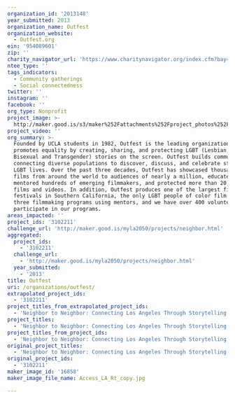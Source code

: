 ```yaml
---
organization_id: '2013148'
year_submitted: 2013
organization_name: Outfest
organization_website:
  - Outfest.org
ein: '954089601'
zip: ''
charity_navigator_url: 'https://www.charitynavigator.org/index.cfm?bay=search.profile&ein=954089601'
ntee_type: ''
tags_indicators:
  - Community gatherings
  - Social connectedness
twitter: ''
instagram: ''
facebook: ''
org_type: Nonprofit
project_image: >-
  http://maker.good.is/s3/maker%252Fattachments%252Fproject_photos%252Fimages%252F16858%252Fdisplay%252FAccess_LA_Rt_copy.jpg=c570x385
project_video: ''
org_summary: >-
  Founded by UCLA students in 1982, Outfest is the leading organization that
  promotes equality by creating, sharing, and protecting LGBT (Lesbian, Gay,
  Bisexual and Transgender) stories on the screen. Outfest builds community by
  connecting diverse populations to discover, discuss, and celebrate stories of
  LGBT lives. Over the past three decades, Outfest has showcased thousands of
  films from around the world to audiences of nearly a million, educated and
  mentored hundreds of emerging filmmakers, and protected more than 20,000 LGBT
  films and videos. In addition, Outfest produces one of the largest film
  festivals in Southern California, the only LGBT people of color film festival,
  three filmmaking programs using mentors, and we have over 400 volunteers who
  participate in our programs.
areas_impacted: ''
project_ids: '3102211'
challenge_url: 'http://maker.good.is/myla2050/projects/neighbor.html'
aggregated:
  project_ids:
    - '3102211'
  challenge_url:
    - 'http://maker.good.is/myla2050/projects/neighbor.html'
  year_submitted:
    - '2013'
title: Outfest
uri: /organizations/outfest/
extrapolated_project_ids:
  - '3102211'
project_titles_from_extrapolated_project_ids:
  - 'Neighbor to Neighbor: Connecting Los Angeles Through Storytelling'
project_titles:
  - 'Neighbor to Neighbor: Connecting Los Angeles Through Storytelling'
project_titles_from_project_ids:
  - 'Neighbor to Neighbor: Connecting Los Angeles Through Storytelling'
original_project_titles:
  - 'Neighbor to Neighbor: Connecting Los Angeles Through Storytelling'
original_project_ids:
  - '3102211'
maker_image_id: '16858'
maker_image_file_name: Access_LA_Rt_copy.jpg

---
```

